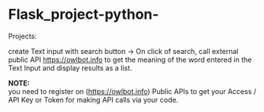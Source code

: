 # Flask_project-python-
Projects:

create Text input with search button -> On click of
search, call external public API https://owlbot.info to get the meaning of the word entered
in the Text Input and display results as a list.


<b>NOTE:</b> </br>
you need to  register on (https://owlbot.info) Public APIs to get your Access / API Key or Token for  making API calls via your code. 
